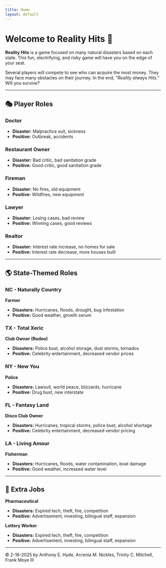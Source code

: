 ```yaml
---
title: Home
layout: default
---
```


# Welcome to Reality Hits 🎲

**Reality Hits** is a game focused on many natural disasters based on each state. This fun, electrifying, and risky game will have you on the edge of your seat.

Several players will compete to see who can acquire the most money. They may face many obstacles on their journey. In the end, _"Reality always Hits."_ Will you survive?

---

## 🎭 Player Roles

### Doctor
- **Disaster:** Malpractice suit, sickness  
- **Positive:** Outbreak, accidents

### Restaurant Owner
- **Disaster:** Bad critic, bad sanitation grade  
- **Positive:** Good critic, good sanitation grade

### Fireman
- **Disaster:** No fires, old equipment  
- **Positive:** Wildfires, new equipment

### Lawyer
- **Disaster:** Losing cases, bad review  
- **Positive:** Winning cases, good reviews

### Realtor
- **Disaster:** Interest rate increase, no homes for sale  
- **Positive:** Interest rate decrease, more houses built

---

## 🌎 State-Themed Roles

### NC - Naturally Country  
**Farmer**  
- **Disasters:** Hurricanes, floods, drought, bug infestation  
- **Positive:** Good weather, growth serum

### TX - Total Xeric  
**Club Owner (Rodeo)**  
- **Disasters:** Police bust, alcohol storage, dust storms, tornados  
- **Positive:** Celebrity entertainment, decreased vendor prices

### NY - New You  
**Police**  
- **Disasters:** Lawsuit, world peace, blizzards, hurricane  
- **Positive:** Drug bust, new interstate

### FL - Fantasy Land  
**Disco Club Owner**  
- **Disasters:** Hurricanes, tropical storms, police bust, alcohol shortage  
- **Positive:** Celebrity entertainment, decreased vendor pricing

### LA - Living Amour  
**Fisherman**  
- **Disasters:** Hurricanes, floods, water contamination, boat damage  
- **Positive:** Good weather, increased water level

---

## 💼 Extra Jobs

**Pharmaceutical**  
- **Disasters:** Expired tech, theft, fire, competition  
- **Positive:** Advertisement, investing, bilingual staff, expansion

**Lottery Worker**  
- **Disasters:** Expired tech, theft, fire, competition  
- **Positive:** Advertisement, investing, bilingual staff, expansion

---

© 2-16-2025 by Anthony E. Hyde, Arcenia M. Nickles, Trinity C. Mitchell, Frank Moye III
